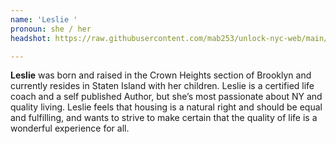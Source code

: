 ```yaml
---
name: 'Leslie '
pronoun: she / her
headshot: https://raw.githubusercontent.com/mab253/unlock-nyc-web/main/uploads/leslie_cropped-copy.png

---
```

**Leslie** was born and raised in the Crown Heights section of Brooklyn and currently resides in Staten Island with her children. Leslie is a certified life coach and a self published Author, but she’s most passionate about NY and quality living. Leslie feels that housing is a natural right and should be equal and fulfilling, and wants to strive to make certain that the quality of life is a wonderful experience for all.
